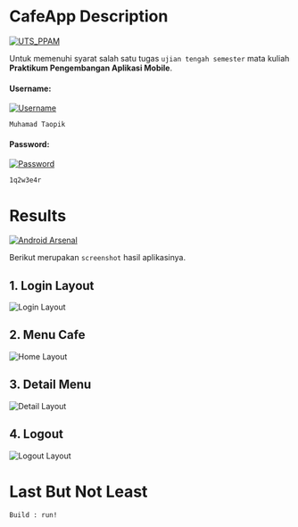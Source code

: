 # CafeApp Description
[![UTS_PPAM](https://img.shields.io/badge/UTS%20Praktikum%20Pengembangan%20Aplikasi%20Mobile-CafeApp-brightgreen.svg?style=flat)](https://android-arsenal.com/details/1/1234)

Untuk memenuhi syarat salah satu tugas `ujian tengah semester` mata kuliah **Praktikum Pengembangan Aplikasi Mobile**.

<h4>Username:</h4>

[![Username](https://img.shields.io/badge/Username-CafeApp-brightgreen.svg?style=flat)](https://android-arsenal.com/details/1/1234)

```
Muhamad Taopik
```

<h4>Password:</h4>

[![Password](https://img.shields.io/badge/Password-CafeApp-brightgreen.svg?style=flat)](https://android-arsenal.com/details/1/1234)

```
1q2w3e4r
```

# Results
[![Android Arsenal](https://img.shields.io/badge/Results-CafeApp-brightgreen.svg?style=flat)](https://android-arsenal.com/details/1/1234)

Berikut merupakan `screenshot` hasil aplikasinya.

## 1. Login Layout

![Login Layout](results/LoginLayout.png)

## 2. Menu Cafe

![Home Layout](results/HomeLayout.png)

## 3. Detail Menu

![Detail Layout](results/DetailLayout.png)

## 4. Logout

![Logout Layout](results/LogoutLayout.png)

# Last But Not Least

```
Build : run!
```
